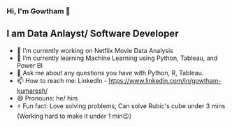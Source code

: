 ### Hi, I'm Gowtham 👋

## I am Data Anlayst/ Software Developer 
- 🔭 I’m currently working on Netflix Movie Data Analysis
- 🌱 I’m currently learning Machine Learning using Python, Tableau, and Power BI
- 💬 Ask me about any questions you have with Python, R, Tableau.
- 📫 How to reach me: LinkedIn - https://www.linkedin.com/in/gowtham-kumaresh/
- 😄 Pronouns: he/ him
- ⚡ Fun fact: Love solving problems, Can solve Rubic's cube under 3 mins (Working hard to make it under 1 min:wink:) 

